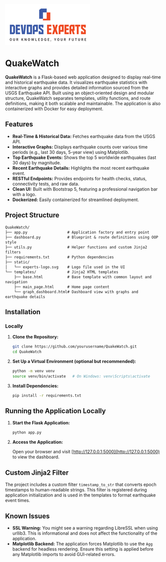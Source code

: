 ![Screenshot of QuakeWatch](static/experts-logo.svg)

# QuakeWatch

**QuakeWatch** is a Flask-based web application designed to display real-time and historical earthquake data. It visualizes earthquake statistics with interactive graphs and provides detailed information sourced from the USGS Earthquake API. Built using an object‑oriented design and modular structure, QuakeWatch separates templates, utility functions, and route definitions, making it both scalable and maintainable. The application is also containerized with Docker for easy deployment.

## Features

- **Real-Time & Historical Data:** Fetches earthquake data from the USGS API.
- **Interactive Graphs:** Displays earthquake counts over various time periods (e.g., last 30 days, 5-year view) using Matplotlib.
- **Top Earthquake Events:** Shows the top 5 worldwide earthquakes (last 30 days) by magnitude.
- **Recent Earthquake Details:** Highlights the most recent earthquake event.
- **RESTful Endpoints:** Provides endpoints for health checks, status, connectivity tests, and raw data.
- **Clean UI:** Built with Bootstrap 5, featuring a professional navigation bar with a logo.
- **Dockerized:** Easily containerized for streamlined deployment.

## Project Structure

```
QuakeWatch/
├── app.py                  # Application factory and entry point
├── dashboard.py            # Blueprint & route definitions using OOP style
├── utils.py                # Helper functions and custom Jinja2 filters
├── requirements.txt        # Python dependencies
├── static/
│   └── experts-logo.svg    # Logo file used in the UI
└── templates/              # Jinja2 HTML templates
    ├── base.html           # Base template with common layout and navigation
    ├── main_page.html      # Home page content
    └── graph_dashboard.html# Dashboard view with graphs and earthquake details
```

## Installation

### Locally

1. **Clone the Repository:**

   ```bash
   git clone https://github.com/yourusername/QuakeWatch.git
   cd QuakeWatch
   ```

2. **Set Up a Virtual Environment (optional but recommended):**

   ```bash
   python -m venv venv
   source venv/bin/activate   # On Windows: venv\Scripts\activate
   ```

3. **Install Dependencies:**

   ```bash
   pip install -r requirements.txt
   ```

## Running the Application Locally

1. **Start the Flask Application:**

   ```bash
   python app.py
   ```

2. **Access the Application:**

   Open your browser and visit [http://127.0.0.1:5000](http://127.0.0.1:5000) to view the dashboard.


## Custom Jinja2 Filter

The project includes a custom filter `timestamp_to_str` that converts epoch timestamps to human-readable strings. This filter is registered during application initialization and is used in the templates to format earthquake event times.

## Known Issues

- **SSL Warning:** You might see a warning regarding LibreSSL when using urllib3. This is informational and does not affect the functionality of the application.
- **Matplotlib Backend:** The application forces Matplotlib to use the `Agg` backend for headless rendering. Ensure this setting is applied before any Matplotlib imports to avoid GUI-related errors.
